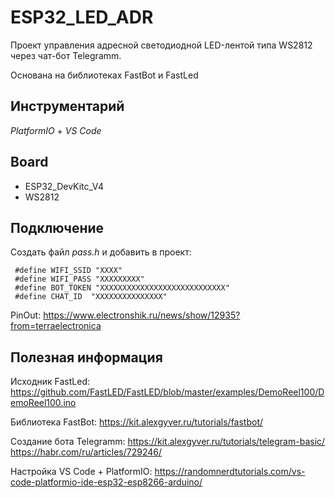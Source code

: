 # ESP32_LED_ADR
Проект управления адресной светодиодной LED-лентой типа WS2812 через чат-бот Telegramm. 

Основана на библиотеках FastBot и FastLed

## Инструментарий
*PlatformIO* + *VS Code*

## Board
- ESP32_DevKitc_V4
- WS2812

## Подключение
Создать файл *pass.h* и добавить в проект:
```
 #define WIFI_SSID "XXXX"
 #define WIFI_PASS "XXXXXXXXX"
 #define BOT_TOKEN "XXXXXXXXXXXXXXXXXXXXXXXXXXXX"
 #define CHAT_ID  "XXXXXXXXXXXXXXX"
```

PinOut: https://www.electronshik.ru/news/show/12935?from=terraelectronica

## Полезная информация
Исходник FastLed: https://github.com/FastLED/FastLED/blob/master/examples/DemoReel100/DemoReel100.ino

Библиотека FastBot: https://kit.alexgyver.ru/tutorials/fastbot/

Создание бота Telegramm: https://kit.alexgyver.ru/tutorials/telegram-basic/  https://habr.com/ru/articles/729246/

Настройка VS Code + PlatformIO: https://randomnerdtutorials.com/vs-code-platformio-ide-esp32-esp8266-arduino/

